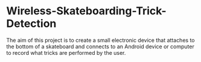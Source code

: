 # Wireless-Skateboarding-Trick-Detection
The aim of this project is to create a small electronic device that attaches to the bottom of a skateboard and connects to an Android device or computer to record what tricks are performed by the user.
